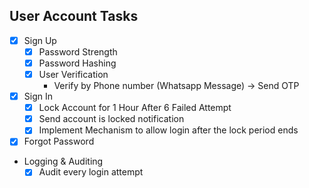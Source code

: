 ## User Account Tasks

- [x] Sign Up
  - [x] Password Strength
  - [x] Password Hashing
  - [x] User Verification
    - Verify by Phone number (Whatsapp Message) -> Send OTP
- [x] Sign In
  - [x] Lock Account for 1 Hour After 6 Failed Attempt
  - [x] Send account is locked notification
  - [x] Implement Mechanism to allow login after the lock period ends
- [X] Forgot Password
- Logging & Auditing
  - [X] Audit every login attempt